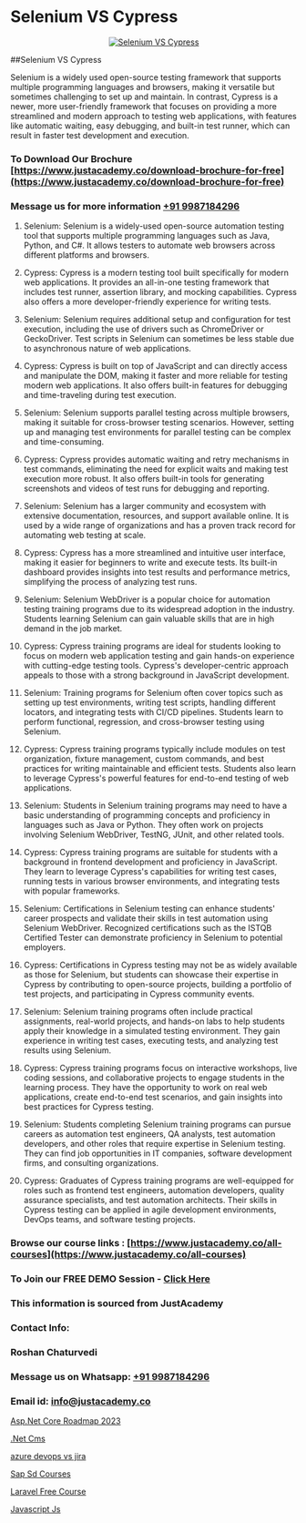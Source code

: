 # Selenium VS Cypress

<p align="center">
  <a href="https://justacademy.co/course-detail/selenium-training">
    <img src="https://justacademy.co/storage2/course_image/1676637863_course_image.webp" alt="Selenium VS Cypress">
  </a>
</p>
##Selenium VS Cypress

Selenium is a widely used open-source testing framework that supports multiple programming languages and browsers, making it versatile but sometimes challenging to set up and maintain. In contrast, Cypress is a newer, more user-friendly framework that focuses on providing a more streamlined and modern approach to testing web applications, with features like automatic waiting, easy debugging, and built-in test runner, which can result in faster test development and execution.
### To Download Our Brochure [https://www.justacademy.co/download-brochure-for-free](https://www.justacademy.co/download-brochure-for-free)
### Message us for more information [+91 9987184296](https://api.whatsapp.com/send?phone=919987184296)
1) Selenium:
Selenium is a widely-used open-source automation testing tool that supports multiple programming languages such as Java, Python, and C#. It allows testers to automate web browsers across different platforms and browsers.

2) Cypress:
Cypress is a modern testing tool built specifically for modern web applications. It provides an all-in-one testing framework that includes test runner, assertion library, and mocking capabilities. Cypress also offers a more developer-friendly experience for writing tests.

3) Selenium:
Selenium requires additional setup and configuration for test execution, including the use of drivers such as ChromeDriver or GeckoDriver. Test scripts in Selenium can sometimes be less stable due to asynchronous nature of web applications.

4) Cypress:
Cypress is built on top of JavaScript and can directly access and manipulate the DOM, making it faster and more reliable for testing modern web applications. It also offers built-in features for debugging and time-traveling during test execution.

5) Selenium:
Selenium supports parallel testing across multiple browsers, making it suitable for cross-browser testing scenarios. However, setting up and managing test environments for parallel testing can be complex and time-consuming.

6) Cypress:
Cypress provides automatic waiting and retry mechanisms in test commands, eliminating the need for explicit waits and making test execution more robust. It also offers built-in tools for generating screenshots and videos of test runs for debugging and reporting.

7) Selenium:
Selenium has a larger community and ecosystem with extensive documentation, resources, and support available online. It is used by a wide range of organizations and has a proven track record for automating web testing at scale.

8) Cypress:
Cypress has a more streamlined and intuitive user interface, making it easier for beginners to write and execute tests. Its built-in dashboard provides insights into test results and performance metrics, simplifying the process of analyzing test runs.

9) Selenium:
Selenium WebDriver is a popular choice for automation testing training programs due to its widespread adoption in the industry. Students learning Selenium can gain valuable skills that are in high demand in the job market.

10) Cypress:
Cypress training programs are ideal for students looking to focus on modern web application testing and gain hands-on experience with cutting-edge testing tools. Cypress's developer-centric approach appeals to those with a strong background in JavaScript development.

11) Selenium:
Training programs for Selenium often cover topics such as setting up test environments, writing test scripts, handling different locators, and integrating tests with CI/CD pipelines. Students learn to perform functional, regression, and cross-browser testing using Selenium.

12) Cypress:
Cypress training programs typically include modules on test organization, fixture management, custom commands, and best practices for writing maintainable and efficient tests. Students also learn to leverage Cypress's powerful features for end-to-end testing of web applications.

13) Selenium:
Students in Selenium training programs may need to have a basic understanding of programming concepts and proficiency in languages such as Java or Python. They often work on projects involving Selenium WebDriver, TestNG, JUnit, and other related tools.

14) Cypress:
Cypress training programs are suitable for students with a background in frontend development and proficiency in JavaScript. They learn to leverage Cypress's capabilities for writing test cases, running tests in various browser environments, and integrating tests with popular frameworks.

15) Selenium:
Certifications in Selenium testing can enhance students' career prospects and validate their skills in test automation using Selenium WebDriver. Recognized certifications such as the ISTQB Certified Tester can demonstrate proficiency in Selenium to potential employers.

16) Cypress:
Certifications in Cypress testing may not be as widely available as those for Selenium, but students can showcase their expertise in Cypress by contributing to open-source projects, building a portfolio of test projects, and participating in Cypress community events.

17) Selenium:
Selenium training programs often include practical assignments, real-world projects, and hands-on labs to help students apply their knowledge in a simulated testing environment. They gain experience in writing test cases, executing tests, and analyzing test results using Selenium.

18) Cypress:
Cypress training programs focus on interactive workshops, live coding sessions, and collaborative projects to engage students in the learning process. They have the opportunity to work on real web applications, create end-to-end test scenarios, and gain insights into best practices for Cypress testing.

19) Selenium:
Students completing Selenium training programs can pursue careers as automation test engineers, QA analysts, test automation developers, and other roles that require expertise in Selenium testing. They can find job opportunities in IT companies, software development firms, and consulting organizations.

20) Cypress:
Graduates of Cypress training programs are well-equipped for roles such as frontend test engineers, automation developers, quality assurance specialists, and test automation architects. Their skills in Cypress testing can be applied in agile development environments, DevOps teams, and software testing projects.

### Browse our course links : [https://www.justacademy.co/all-courses](https://www.justacademy.co/all-courses) 
### To Join our FREE DEMO Session - [Click Here](https://www.justacademy.co/register-for-course-demo)


### This information is sourced from JustAcademy
### Contact Info:
### Roshan Chaturvedi
### Message us on Whatsapp: [+91 9987184296](https://api.whatsapp.com/send?phone=919987184296)
### Email id: [info@justacademy.co](mailto:info@justacademy.co)
                
[Asp.Net Core Roadmap 2023](https://www.linkedin.com/pulse/aspnet-core-roadmap-2023-justacademy-delhi-kxlrc?trackingId=SIY2%2BPE%2B1Qb6DSIvVhsruQ%3D%3D&lipi=urn%3Ali%3Apage%3Ad_flagship3_company_admin%3B9Q82RDvqR3%2BMiM23X%2B3J5A%3D%3D)

[.Net Cms](https://www.linkedin.com/pulse/net-cms-justacademy-houston-bc7wf?trackingId=brUV8aRoF7w%2BEHveqMGmCw%3D%3D&lipi=urn%3Ali%3Apage%3Ad_flagship3_company_admin%3B5RzDF0CIQxuDMHcL3MgYhA%3D%3D)

[azure devops vs jira](https://medium.com/@justacademytraining/azure-devops-vs-jira-f02666e6dc11)

[Sap Sd Courses](https://medium.com/@roneet705/sap-sd-courses-6399d65c9aad)

[Laravel Free Course](https://justacademyin.github.io/justacademy/laravel-free-course)

[Javascript Js](https://justacademyin.github.io/justacademy/javascript-js)

